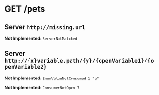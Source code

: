 # **GET** /pets

## Server `http://missing.url`

**Not Implemented:** `ServerNotMatched`

## Server `http://{x}variable.path/{y}/{openVariable1}/{openVariable2}`

**Not Implemented:** `EnumValueNotConsumed 1 "a"`

**Not Implemented:** `ConsumerNotOpen 7`
